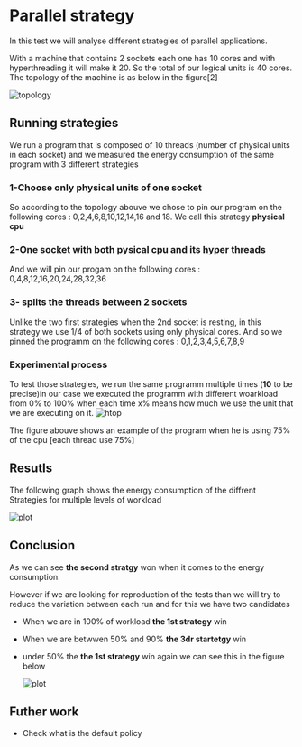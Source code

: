 # Parallel strategy

In this test we will analyse different strategies of parallel applications.

With a machine that contains 2 sockets each one has 10 cores and with hyperthreading it will make it 20.
So the total of our logical units is 40 cores.
The topology of the machine is as below in the figure[2]

![topology](https://github.com/chakib-belgaid/parallel_strategy/blob/master/figures/topology.png)

## Running strategies

We run a program that is composed of 10 threads (number of physical units in each socket) and we measured the energy consumption of the same program with 3 different strategies

### 1-Choose only physical units of one socket

So according to the topology abouve we chose to pin our program on the following cores : 0,2,4,6,8,10,12,14,16 and 18.
We call this strategy **physical cpu**

### 2-One socket with both pysical cpu and its hyper threads

And we will pin our progam on the following cores : 0,4,8,12,16,20,24,28,32,36

### 3- splits the threads between 2 sockets

Unlike the two first strategies when the 2nd socket is resting, in this strategy we use 1/4 of both sockets using only physical cores.
And so we pinned the programm on the following cores : 0,1,2,3,4,5,6,7,8,9

### Experimental process

To test those strategies, we run the same programm multiple times (**10** to be precise)in our case we executed the programm with different woarkload from 0% to 100% when each time x% means how much we use the unit that we are executing on it.
![htop](https://github.com/chakib-belgaid/parallel_strategy/blob/master/figures/htop.png)

The figure abouve shows an example of the program when he is using 75% of the cpu [each thread use 75%]

## Resutls

The following graph shows the energy consumption of the diffrent Strategies for multiple levels of workload

![plot](https://github.com/chakib-belgaid/parallel_strategy/blob/master/figures/plot.png)

## Conclusion

As we can see **the second stratgy** won when it comes to the energy consumption.

However if we are looking for reproduction of the tests than we will try to reduce the variation between each run and for this we have two candidates

- When we are in 100% of workload **the 1st strategy** win
- When we are betwwen 50% and 90% **the 3dr startetgy** win
- under 50% the **the 1st strategy** win again
  we can see this in the figure below

  ![plot](https://github.com/chakib-belgaid/parallel_strategy/blob/master/figures/parallel_strategies_std.png)

## Futher work

- Check what is the default policy
